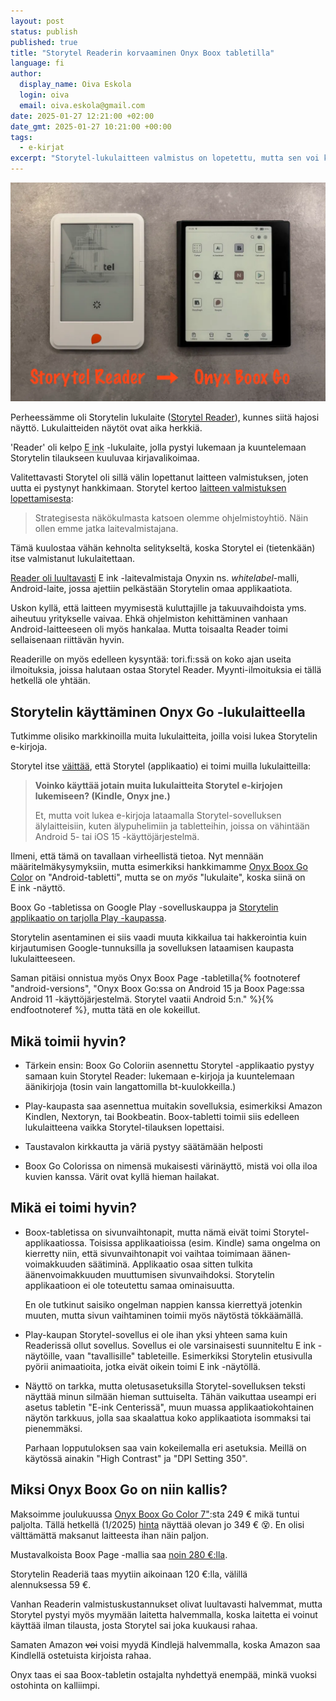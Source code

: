 ```yaml
---
layout: post
status: publish
published: true
title: "Storytel Readerin korvaaminen Onyx Boox tabletilla"
language: fi
author:
  display_name: Oiva Eskola
  login: oiva
  email: oiva.eskola@gmail.com
date: 2025-01-27 12:21:00 +02:00
date_gmt: 2025-01-27 10:21:00 +00:00
tags:
  - e-kirjat
excerpt: "Storytel-lukulaitteen valmistus on lopetettu, mutta sen voi korvata Onyx Boox-tabletilla"
---
```


<img src="/images/2025/IMG_1677.webp" alt="Vasemmalla rikkinäinen Storytel Reader, oikealla Onyx Boox Go -lukulaite" width="686" />

Perheessämme oli Storytelin lukulaite ([Storytel Reader](https://www.storytel.com/fi/c/reader)), kunnes siitä hajosi näyttö. Lukulaitteiden näytöt ovat aika herkkiä.

'Reader' oli kelpo <abbr title='"sähköpaperinäyttö"'>E ink</abbr> -lukulaite, jolla pystyi lukemaan ja kuuntelemaan Storytelin tilaukseen kuuluvaa kirjavalikoimaa.

Valitettavasti Storytel oli sillä välin lopettanut laitteen valmistuksen, joten uutta ei pystynyt hankkimaan. Storytel kertoo [laitteen valmistuksen lopettamisesta](https://support.storytel.com/hc/fi/articles/13875414424732-Miksi-Storytel-Readerin-valmistus-lopetetaan):

> Strategisesta näkökulmasta katsoen olemme ohjelmistoyhtiö. Näin ollen emme jatka laitevalmistajana.

Tämä kuulostaa vähän kehnolta selitykseltä, koska Storytel ei (tietenkään) itse valmistanut lukulaitettaan.

[Reader oli luultavasti](https://github.com/ntherning/StorytelReaderMods?tab=readme-ov-file#versions) E ink -laitevalmistaja Onyxin ns. _whitelabel_-malli, Android-laite, jossa ajettiin pelkästään Storytelin omaa applikaatiota.

Uskon kyllä, että laitteen myymisestä kuluttajille ja takuuvaihdoista yms. aiheutuu yritykselle vaivaa. Ehkä ohjelmiston kehittäminen vanhaan Android-laitteeseen oli myös hankalaa. Mutta toisaalta Reader toimi sellaisenaan riittävän hyvin.

Readerille on myös edelleen kysyntää: tori.fi:ssä on koko ajan useita ilmoituksia, joissa halutaan ostaa Storytel Reader. Myynti-ilmoituksia ei tällä hetkellä ole yhtään.

## Storytelin käyttäminen Onyx Go -lukulaitteella

Tutkimme olisiko markkinoilla muita lukulaitteita, joilla voisi lukea Storytelin e-kirjoja.

Storytel itse [väittää](https://support.storytel.com/hc/fi/articles/13875414424732-Miksi-Storytel-Readerin-valmistus-lopetetaan), että Storytel (applikaatio) ei toimi muilla lukulaitteilla:

> **Voinko käyttää jotain muita lukulaitteita Storytel e-kirjojen lukemiseen? (Kindle, Onyx jne.)**
>
> Et, mutta voit lukea e-kirjoja lataamalla Storytel-sovelluksen älylaitteisiin, kuten älypuhelimiin ja tabletteihin, joissa on vähintään Android&nbsp;5- tai iOS&nbsp;15 -käyttöjärjestelmä.

Ilmeni, että tämä on tavallaan virheellistä tietoa. Nyt mennään määritelmäkysymyksiin, mutta esimerkiksi hankkimamme [Onyx Boox Go Color](https://shop.boox.com/products/gocolor7) on "Android-tabletti", mutta se on _myös_ "lukulaite", koska siinä on E&nbsp;ink -näyttö.

Boox Go -tabletissa on Google Play -sovelluskauppa ja [Storytelin applikaatio on tarjolla Play -kaupassa](https://play.google.com/store/apps/details?id=grit.storytel.app&hl=fi&pli=1).

Storytelin asentaminen ei siis vaadi muuta kikkailua tai hakkerointia kuin kirjautumisen Google-tunnuksilla ja sovelluksen lataamisen kaupasta lukulaitteeseen.

Saman pitäisi onnistua myös Onyx Boox Page -tabletilla{% footnoteref "android-versions", "Onyx Boox Go:ssa on Android 15 ja Boox Page:ssa Android 11 -käyttöjärjestelmä. Storytel vaatii Android 5:n." %}{% endfootnoteref %}, mutta tätä en ole kokeillut.

## Mikä toimii hyvin?

- Tärkein ensin: Boox Go Coloriin asennettu Storytel -applikaatio pystyy samaan kuin Storytel Reader: lukemaan e-kirjoja ja kuuntelemaan äänikirjoja (tosin vain langattomilla bt-kuulokkeilla.)

- Play-kaupasta saa asennettua muitakin sovelluksia, esimerkiksi Amazon Kindlen, Nextoryn, tai Bookbeatin. Boox-tabletti toimii siis edelleen lukulaitteena vaikka Storytel-tilauksen lopettaisi.

- Taustavalon kirkkautta ja väriä pystyy säätämään helposti

- Boox Go Colorissa on nimensä mukaisesti värinäyttö, mistä voi olla iloa kuvien kanssa. Värit ovat kyllä hieman hailakat.

## Mikä ei toimi hyvin?

- Boox-tabletissa on sivunvaihto&shy;napit, mutta nämä eivät toimi Storytel-applikaatiossa. Toisissa applikaatioissa (esim. Kindle) sama ongelma on kierretty niin, että sivunvaihto&shy;napit voi vaihtaa toimimaan äänen&shy;voimakkuuden säätiminä. Applikaatio osaa sitten tulkita äänenvoimakkuuden muuttumisen sivunvaihdoksi. Storytelin applikaatioon ei ole toteutettu samaa ominaisuutta.

  En ole tutkinut saisiko ongelman nappien kanssa kierrettyä jotenkin muuten, mutta sivun vaihtaminen toimii myös näytöstä tökkäämällä.

- Play-kaupan Storytel-sovellus ei ole ihan yksi yhteen sama kuin Readerissä ollut sovellus. Sovellus ei ole varsinaisesti suunniteltu E&nbsp;ink -näytöille, vaan "tavallisille" tableteille. Esimerkiksi Storytelin etusivulla pyörii animaatioita, jotka eivät oikein toimi E&nbsp;ink -näytöllä.

- Näyttö on tarkka, mutta oletusasetuksilla Storytel-sovelluksen teksti näyttää minun silmään hieman suttuiselta. Tähän vaikuttaa useampi eri asetus tabletin "E-ink Centerissä", muun muassa applikaatiokohtainen näytön tarkkuus, jolla saa skaalattua koko applikaatiota isommaksi tai pienemmäksi.

  Parhaan lopputuloksen saa vain kokeilemalla eri asetuksia. Meillä on käytössä ainakin "High Contrast" ja "DPI Setting 350".

## Miksi Onyx Boox Go on niin kallis?

Maksoimme joulukuussa [Onyx Boox Go Color 7"](https://www.proshop.fi/E-kirjan-lukulaite/Onyx-Boox-Go-Color-7-Black/3284873):sta 249&nbsp;€ mikä tuntui paljolta. Tällä hetkellä (1/2025) [hinta](https://hinta.fi/4940152/onyx-boox-go-color-7) näyttää olevan jo 349&nbsp;€ 😵. En olisi välttämättä maksanut laitteesta ihan näin paljon.

Mustavalkoista Boox Page -mallia saa [noin 280&nbsp;€:lla](https://hinta.fi/4312543/onyx-boox-page).

Storytelin Readeriä taas myytiin aikoinaan 120&nbsp;€:lla, välillä alennuksessa&nbsp;59&nbsp;€.

Vanhan Readerin valmistuskustannukset olivat luultavasti halvemmat, mutta Storytel pystyi myös myymään laitetta halvemmalla, koska laitetta ei voinut käyttää ilman tilausta, josta Storytel sai joka kuukausi rahaa.

Samaten Amazon ~~voi~~ voisi myydä Kindlejä halvemmalla, koska Amazon saa Kindlellä ostetuista kirjoista rahaa.

Onyx taas ei saa Boox-tabletin ostajalta nyhdettyä enempää, minkä vuoksi ostohinta on kalliimpi.